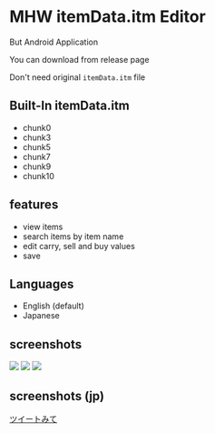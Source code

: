 # MHW itemData.itm Editor
But Android Application

You can download from release page

Don't need original `itemData.itm` file

## Built-In itemData.itm
* chunk0
* chunk3
* chunk5
* chunk7
* chunk9
* chunk10

## features
* view items
* search items by item name
* edit carry, sell and buy values
* save

## Languages
* English (default)
* Japanese

## screenshots
![](https://pbs.twimg.com/media/EBTcY8dUYAA57pQ.jpg:small)
![](https://pbs.twimg.com/media/EBTcY8eUwAAwcJ1.jpg:small)
![](https://pbs.twimg.com/media/EBTcY8fUEAAj2tk.jpg:small)

## screenshots (jp)
[ツイートみて](https://twitter.com/sugtao4423/status/1158793209406820357)